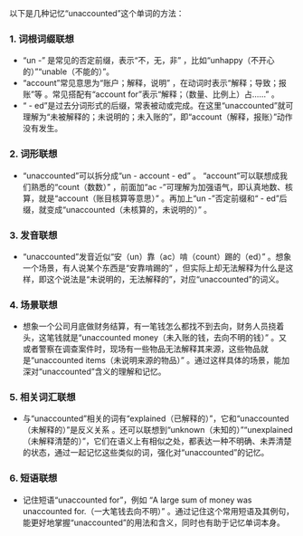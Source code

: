 以下是几种记忆“unaccounted”这个单词的方法：

### 1. 词根词缀联想
 - “un -” 是常见的否定前缀，表示“不，无，非” ，比如“unhappy（不开心的）”“unable（不能的）”。
 - “account”常见意思为“账户；解释，说明” ，在动词时表示“解释；导致；报账”等 。常见搭配有“account for”表示“解释；（数量、比例上）占……” 。
 - “ - ed”是过去分词形式的后缀，常表被动或完成。在这里“unaccounted”就可理解为“未被解释的；未说明的；未入账的”，即“account（解释，报账）”动作没有发生。

### 2. 词形联想
 - “unaccounted”可以拆分成“un - account - ed” 。 “account”可以联想成我们熟悉的“count（数数）” ，前面加“ac -”可理解为加强语气，即认真地数、核算，就是“account（账目核算等意思）” 。再加上“un -”否定前缀和“ - ed”后缀，就变成“unaccounted（未核算的，未说明的）” 。

### 3. 发音联想
 - “unaccounted”发音近似“安（un）靠（ac）啃（count）踢的（ed）” 。想象一个场景，有人说某个东西是“安靠啃踢的” ，但实际上却无法解释为什么是这样，即这个说法是“未说明的，无法解释的”，对应“unaccounted”的词义。

### 4. 场景联想
 - 想象一个公司月底做财务结算，有一笔钱怎么都找不到去向，财务人员挠着头，这笔钱就是“unaccounted money（未入账的钱，去向不明的钱）” 。又或者警察在调查案件时，现场有一些物品无法解释其来源，这些物品就是“unaccounted items（未说明来源的物品）” 。通过这样具体的场景，能加深对“unaccounted”含义的理解和记忆。

### 5. 相关词汇联想
 - 与“unaccounted”相关的词有“explained（已解释的）”，它和“unaccounted（未解释的）”是反义关系 。还可以联想到“unknown（未知的）”“unexplained（未解释清楚的）”，它们在语义上有相似之处，都表达一种不明确、未弄清楚的状态，通过一起记忆这些类似的词，强化对“unaccounted”的记忆。

### 6. 短语联想
 - 记住短语“unaccounted for”，例如 “A large sum of money was unaccounted for.（一大笔钱去向不明）” 。通过记住这个常用短语及其例句，能更好地掌握“unaccounted”的用法和含义，同时也有助于记忆单词本身。 